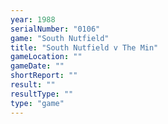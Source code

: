```yaml
---
year: 1988
serialNumber: "0106" 
game: "South Nutfield"
title: "South Nutfield v The Min"
gameLocation: ""
gameDate: ""
shortReport: ""
result: ""
resultType: ""
type: "game"
---
```

